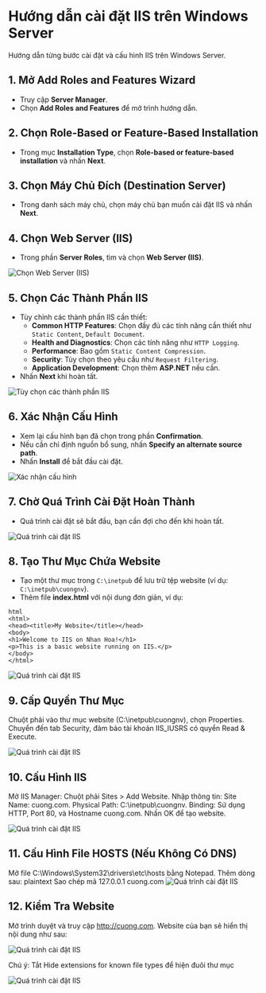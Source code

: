 # Hướng dẫn cài đặt IIS trên Windows Server

Hướng dẫn từng bước cài đặt và cấu hình IIS trên Windows Server.

## 1. Mở **Add Roles and Features Wizard**
- Truy cập **Server Manager**.
- Chọn **Add Roles and Features** để mở trình hướng dẫn.

## 2. Chọn **Role-Based or Feature-Based Installation**
- Trong mục **Installation Type**, chọn **Role-based or feature-based installation** và nhấn **Next**.

## 3. Chọn Máy Chủ Đích (**Destination Server**)
- Trong danh sách máy chủ, chọn máy chủ bạn muốn cài đặt IIS và nhấn **Next**.

## 4. Chọn **Web Server (IIS)**
- Trong phần **Server Roles**, tìm và chọn **Web Server (IIS)**.

![Chọn Web Server (IIS)](https://github.com/cuongnvvietis/NhanHoa/blob/main/Docs/Picture/WebServer/Screenshot_142.png)

## 5. Chọn Các Thành Phần IIS
- Tùy chỉnh các thành phần IIS cần thiết:
  - **Common HTTP Features**: Chọn đầy đủ các tính năng cần thiết như `Static Content`, `Default Document`.
  - **Health and Diagnostics**: Chọn các tính năng như `HTTP Logging`.
  - **Performance**: Bao gồm `Static Content Compression`.
  - **Security**: Tùy chọn theo yêu cầu như `Request Filtering`.
  - **Application Development**: Chọn thêm **ASP.NET** nếu cần.
- Nhấn **Next** khi hoàn tất.

![Tùy chọn các thành phần IIS](https://github.com/cuongnvvietis/NhanHoa/blob/main/Docs/Picture/WebServer/Screenshot_143.png)

## 6. Xác Nhận Cấu Hình
- Xem lại cấu hình bạn đã chọn trong phần **Confirmation**.
- Nếu cần chỉ định nguồn bổ sung, nhấn **Specify an alternate source path**.
- Nhấn **Install** để bắt đầu cài đặt.

![Xác nhận cấu hình](https://github.com/cuongnvvietis/NhanHoa/blob/main/Docs/Picture/WebServer/Screenshot_144.png)

## 7. Chờ Quá Trình Cài Đặt Hoàn Thành
- Quá trình cài đặt sẽ bắt đầu, bạn cần đợi cho đến khi hoàn tất.

![Quá trình cài đặt IIS](https://github.com/cuongnvvietis/NhanHoa/blob/main/Docs/Picture/WebServer/Screenshot_145.png)

## 8. Tạo Thư Mục Chứa Website
- Tạo một thư mục trong `C:\inetpub` để lưu trữ tệp website (ví dụ: `C:\inetpub\cuongnv`).
- Thêm file **index.html** với nội dung đơn giản, ví dụ:

```
html
<html>
<head><title>My Website</title></head>
<body>
<h1>Welcome to IIS on Nhan Hoa!</h1>
<p>This is a basic website running on IIS.</p>
</body>
</html>
```
![Quá trình cài đặt IIS](https://github.com/cuongnvvietis/NhanHoa/blob/main/Docs/Picture/WebServer/Screenshot_146.png)

## 9. Cấp Quyền Thư Mục
Chuột phải vào thư mục website (C:\inetpub\cuongnv), chọn Properties.
Chuyển đến tab Security, đảm bảo tài khoản IIS_IUSRS có quyền Read & Execute.

![Quá trình cài đặt IIS](https://github.com/cuongnvvietis/NhanHoa/blob/main/Docs/Picture/WebServer/Screenshot_148.png)

## 10. Cấu Hình IIS
Mở IIS Manager:
Chuột phải Sites > Add Website.
Nhập thông tin:
Site Name: cuong.com.
Physical Path: C:\inetpub\cuongnv.
Binding: Sử dụng HTTP, Port 80, và Hostname cuong.com.
Nhấn OK để tạo website.

![Quá trình cài đặt IIS](https://github.com/cuongnvvietis/NhanHoa/blob/main/Docs/Picture/WebServer/Screenshot_149.png)

## 11. Cấu Hình File HOSTS (Nếu Không Có DNS)
Mở file C:\Windows\System32\drivers\etc\hosts bằng Notepad.
Thêm dòng sau:
plaintext
Sao chép mã
127.0.0.1 cuong.com
![Quá trình cài đặt IIS](https://github.com/cuongnvvietis/NhanHoa/blob/main/Docs/Picture/WebServer/Screenshot_151.png)


## 12. Kiểm Tra Website
Mở trình duyệt và truy cập http://cuong.com.
Website của bạn sẽ hiển thị nội dung như sau:

![Quá trình cài đặt IIS](https://github.com/cuongnvvietis/NhanHoa/blob/main/Docs/Picture/WebServer/Screenshot_150.png)

Chú ý: Tắt Hide extensions for known file types để hiện đuôi thư mục

![Quá trình cài đặt IIS](https://github.com/cuongnvvietis/NhanHoa/blob/main/Docs/Picture/WebServer/Screenshot_147.png)

